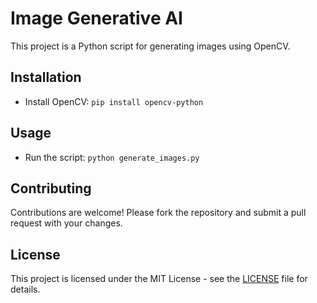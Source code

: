 # Image Generative AI

This project is a Python script for generating images using OpenCV.

## Installation

- Install OpenCV: `pip install opencv-python`

## Usage

- Run the script: `python generate_images.py`

## Contributing

Contributions are welcome! Please fork the repository and submit a pull request with your changes.

## License

This project is licensed under the MIT License - see the [LICENSE](LICENSE) file for details.
